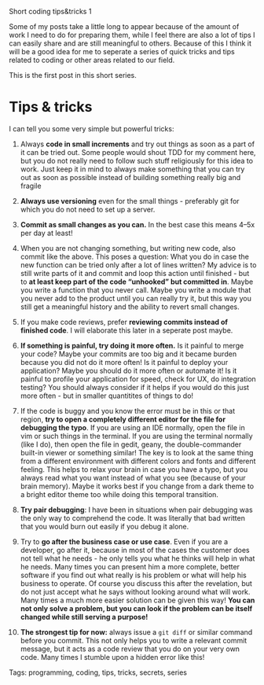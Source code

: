 Short coding tips&tricks 1

Some of my posts take a little long to appear because of the amount of work 
I need to do for preparing them, while I feel there are also a lot of tips I 
can easily share and are still meaningful to others. Because of this I think 
it will be a good idea for me to seperate a series of quick tricks and tips 
related to coding or other areas related to our field.

This is the first post in this short series.

Tips & tricks
=============

I can tell you some very simple but powerful tricks:

1. Always **code in small increments** and try out things as soon as a part of it can be tried out. Some people would shout TDD for my comment here, but you do not really need to follow such stuff religiously for this idea to work. Just keep it in mind to always make something that you can try out as soon as possible instead of building something really big and fragile

2. **Always use versioning** even for the small things - preferably git for which you do not need to set up a server.

3. **Commit as small changes as you can.** In the best case this means 4–5x per day at least!

4. When you are not changing something, but writing new code, also commit like the above. This poses a question: What you do in case the new function can be tried only after a lot of lines written? My advice is to still write parts of it and commit and loop this action until finished - but to **at least keep part of the code “unhooked” but committed in**. Maybe you write a function that you never call. Maybe you write a module that you never add to the product until you can really try it, but this way you still get a meaningful history and the ability to revert small changes.

5. If you make code reviews, prefer **reviewing commits instead of finished code**. I will elaborate this later in a seperate post maybe.

6. **If something is painful, try doing it more often.** Is it painful to merge your code? Maybe your commits are too big and it became  burden because you did not do it more often! Is it painful to deploy your application? Maybe you should do it more often or automate it! Is it painful to profile your application for speed, check for UX, do integration testing? You should always consider if it helps if you would do this just more often - but in smaller quantitites of things to do!

7. If the code is buggy and you know the error must be in this or that region, **try to open a completely different editor for the file for debugging the typo**. If you are using an IDE normally, open the file in vim or such things in the terminal. If you are using the terminal normally (like I do), then open the file in gedit, geany, the double-commander built-in viewer or something similar! The key is to look at the same thing from a different environment with different colors and fonts and different feeling. This helps to relax your brain in case you have a typo, but you always read what you want instead of what you see (because of your brain memory). Maybe it works best if you change from a dark theme to a bright editor theme too while doing this temporal transition.

8. **Try pair debugging**: I have been in situations when pair debugging was the only way to comprehend the code. It was literally that bad written that you would burn out easily if you debug it alone.

9. Try to **go after the business case or use case**. Even if you are a developer, go after it, because in most of the cases the customer does not tell what he needs - he only tells you what he thinks will help in what he needs. Many times you can present him a more complete, better software if you find out what really is his problem or what will help his business to operate. Of course you discuss this after the revelation, but do not just accept what he says without looking around what will work. Many times a much more easier solution can be given this way! **You can not only solve a problem, but you can look if the problem can be itself changed while still serving a purpose!**

10. **The strongest tip for now:** always issue a `git diff` or similar command before you commit. This not only helps you to write a relevant commit message, but it acts as a code review that you do on your very own code. Many times I stumble upon a hidden error like this!

Tags: programming, coding, tips, tricks, secrets, series
